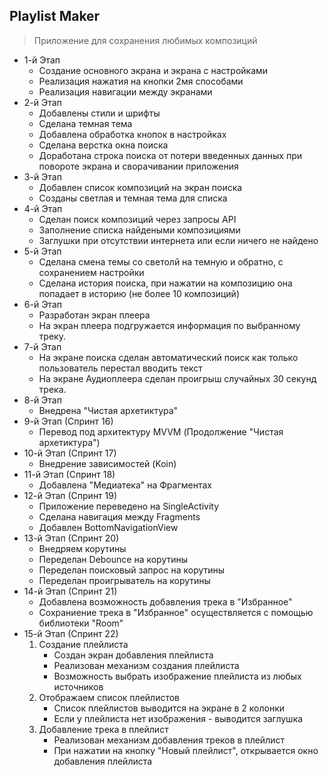 ## Playlist Maker
> Приложение для сохранения любимых композиций

- 1-й Этап
    * Создание основного экрана и экрана с настройками
    * Реализация нажатия на кнопки 2мя способами
    * Реализация навигации между экранами
- 2-й Этап
    * Добавлены стили и шрифты
    * Сделана темная тема
    * Добавлена обработка кнопок в настройках
    * Сделана верстка окна поиска
    * Доработана строка поиска от потери введенных данных при повороте экрана и сворачивании приложения
- 3-й Этап
    * Добавлен список композиций на экран поиска
    * Созданы светлая и темная тема для списка
- 4-й Этап
    * Сделан поиск композиций через запросы API
    * Заполнение списка найдеными композициями
    * Заглушки при отсутствии интернета или если ничего не найдено
- 5-й Этап
    * Сделана смена темы со светолй на темную и обратно, с сохранением настройки
    * Сделана история поиска, при нажатии на композицию она попадает в историю (не более 10 композиций)
- 6-й Этап
    * Разработан экран плеера
    * На экран плеера подгружается информация по выбранному треку.
- 7-й Этап
    * На экране поиска сделан автоматический поиск как только пользователь перестал вводить текст
    * На экране Аудиоплеера сделан проигрыш случайных 30 секунд трека.
- 8-й Этап
    * Внедрена "Чистая архетиктура"
- 9-й Этап (Спринт 16)
    * Перевод под архитектуру MVVM (Продолжение "Чистая архетиктура")
- 10-й Этап (Спринт 17)
    * Внедрение зависимостей (Koin)
- 11-й Этап (Спринт 18)
    * Добавлена "Медиатека" на Фрагментах
- 12-й Этап (Спринт 19)
    * Приложение переведено на SingleActivity
    * Сделана навигация между Fragments
    * Добавлен BottomNavigationView
- 13-й Этап (Спринт 20)
    * Внедряем корутины
    * Переделан Debounce на корутины
    * Переделан поисковый запрос на корутины
    * Переделан проигрыватель на корутины
- 14-й Этап (Спринт 21)
    * Добавлена возможность добавления трека в "Избранное"
    * Сохраниение трека в "Избранное" осуществляется с помощью библиотеки "Room"
- 15-й Этап (Спринт 22)
    1. Создание плейлиста
       * Создан экран добавления плейлиста
       * Реализован механизм создания плейлиста
       * Возможность выбрать изображение плейлиста из любых источников
    2. Отображаем список плейлистов
       * Список плейлистов выводится на экране в 2 колонки
       * Если у плейлиста нет изображения - выводится заглушка
    3. Добавление трека в плейлист
       * Реализован механизм добавления треков в плейлист
       * При нажатии на кнопку "Новый плейлист", открывается окно добавления плейлиста

